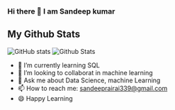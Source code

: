 ### Hi there 👋  I am Sandeep kumar

<!--
**sandeeprairai/sandeeprairai** is a ✨ _special_ ✨ repository because its `README.md` (this file) appears on your GitHub profile.

Here are some ideas to get you started:

- 🔭 I’m currently working on ...
- 🌱 I’m currently learning ...
- 👯 I’m looking to collaborate on ...
- 🤔 I’m looking for help with ...
- 💬 Ask me about ...
- 📫 How to reach me: ...
- 😄 Pronouns: ...
- ⚡ Fun fact: ...
-->
## My Github Stats


![GitHub stats](https://github-readme-stats.vercel.app/api?username=sandeeprairai&show_icons=true&theme=tokyonight)
![Github Stats](https://github-readme-streak-stats.herokuapp.com/?user=sandeeprairai)





- 🌱 I’m currently learning SQL
- 👯 I’m looking to collaborat in machine learning 
- 💬 Ask me about Data Science, machine  Learning
- 📫 How to reach me: sandeeprairai339@gmail.com
- :smile: Happy Learning
